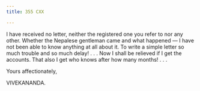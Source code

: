 ```yaml
---
title: 355 CXX

---
```

  

  
 I have received no letter, neither the registered one you
refer to nor any other. Whether the Nepalese gentleman came and what
happened — I have not been able to know anything at all about it. To
write a simple letter so much trouble and so much delay! . . . Now I
shall be relieved if I get the accounts. That also I get who knows after
how many months! . . .

Yours affectionately,

VIVEKANANDA.
